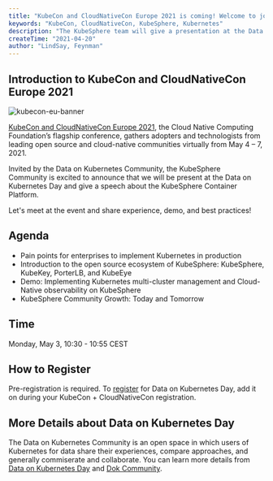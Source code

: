 ```yaml
---
title: "KubeCon and CloudNativeCon Europe 2021 is coming! Welcome to join us!"
keywords: "KubeCon, CloudNativeCon, KubeSphere, Kubernetes"
description: "The KubeSphere team will give a presentation at the Data on Kubernetes Day of KubeCon and CloudNativeCon Europe 2021."
createTime: "2021-04-20"
author: "LindSay, Feynman"
---
```


## Introduction to KubeCon and CloudNativeCon Europe 2021

![kubecon-eu-banner](/images/news/kubecon-eu/kubecon-news-banner.png)

[KubeCon and CloudNativeCon Europe 2021](https://events.linuxfoundation.org/kubecon-cloudnativecon-europe/), the Cloud Native Computing Foundation’s flagship conference, gathers adopters and technologists from leading open source and cloud-native communities virtually from May 4 – 7, 2021.

Invited by the Data on Kubernetes Community, the KubeSphere Community is excited to announce that we will be present at the Data on Kubernetes Day and give a speech about the KubeSphere Container Platform.

Let's meet at the event and share experience, demo, and best practices!

## Agenda

- Pain points for enterprises to implement Kubernetes in production
- Introduction to the open source ecosystem of KubeSphere: KubeSphere, KubeKey, PorterLB, and KubeEye
- Demo: Implementing Kubernetes multi-cluster management and Cloud-Native observability on KubeSphere
- KubeSphere Community Growth: Today and Tomorrow

## Time

Monday, May 3, 10:30 - 10:55 CEST


## How to Register

Pre-registration is required. To [register](https://www.cvent.com/d/hjqknn/4W?ct=63aa65b5-fc54-41a0-b155-32d905d16277&_ga=2.41332450.1168512059.1618925924-519430340.1610346221) for Data on Kubernetes Day, add it on during your KubeCon + CloudNativeCon registration.

## More Details about Data on Kubernetes Day

The Data on Kubernetes Community is an open space in which users of Kubernetes for data share their experiences, compare approaches, and generally commiserate and collaborate. You can learn more details from [Data on Kubernetes Day](https://events.linuxfoundation.org/kubecon-cloudnativecon-europe/program/colocated-events/#data-on-kubernetes-day) and [Dok Community](https://dok.community/).

